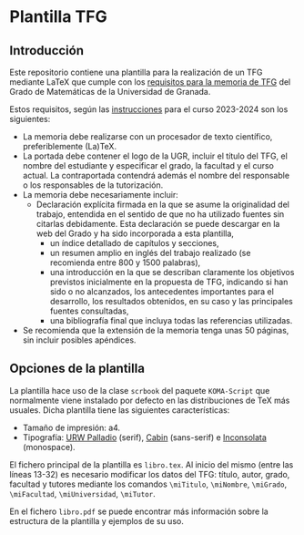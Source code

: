 Plantilla TFG
=============

## Introducción
Este repositorio contiene una plantilla para la realización de un TFG mediante LaTeX que cumple con los [requisitos para la memoria de TFG](http://grados.ugr.es/matematicas/pages/infoacademica/tfg/fechaseinstruccionesdefensatfgcurso20172018) del Grado de Matemáticas de la Universidad de Granada.

Estos requisitos, según las [instrucciones](https://grados.ugr.es/matematicas/pages/infoacademica/tfg/requisitosTFG) para el curso 2023-2024 son los siguientes:

- La  memoria  debe  realizarse  con  un  procesador  de  texto  científico,  preferiblemente (La)TeX.
- La portada  debe contener  el  logo  de  la UGR,  incluir  el  título del TFG, el nombre del estudiante y especificar el grado, la facultad y el curso actual. La contraportada contendrá además el nombre del responsable o los responsables de la tutorización.
- La memoria debe necesariamente incluir:
  - Declaración explícita firmada en la que se asume la originalidad del trabajo, entendida en el sentido de que no ha utilizado fuentes sin citarlas debidamente. Esta declaración se puede descargar en la web del Grado y ha sido incorporada a esta plantilla,
	- un índice detallado de capítulos y secciones,
	- un resumen amplio en inglés del trabajo realizado (se recomienda entre 800 y 1500 palabras),
	- una introducción en la que se describan claramente los objetivos previstos inicialmente en la propuesta de TFG, indicando si han sido o no alcanzados, los antecedentes importantes para el desarrollo, los resultados obtenidos, en su caso y las principales fuentes consultadas,
	- una bibliografía final que incluya todas las referencias utilizadas.
- Se recomienda que la extensión de la memoria tenga unas 50 páginas, sin incluir posibles apéndices.

## Opciones de la plantilla
La plantilla hace uso de la clase `scrbook` del paquete `KOMA-Script` que normalmente viene instalado por defecto en las distribuciones de TeX más usuales. Dicha plantilla tiene las siguientes características:
- Tamaño de impresión: a4.
- Tipografía: [URW Palladio](http://www.tug.dk/FontCatalogue/urwpalladio/) (serif), [Cabin](http://www.tug.dk/FontCatalogue/cabin/) (sans-serif) e [Inconsolata](http://www.tug.dk/FontCatalogue/inconsolata/) (monospace). 

El fichero principal de la plantilla es `libro.tex`. Al inicio del mismo (entre las líneas 13-32) es necesario modificar los datos del TFG: título, autor, grado, facultad y tutores mediante los comandos `\miTitulo`, `\miNombre`, `\miGrado`, `\miFacultad`, `\miUniversidad`, `\miTutor`.

En el fichero `libro.pdf` se puede encontrar más información sobre la estructura de la plantilla y ejemplos de su uso.
